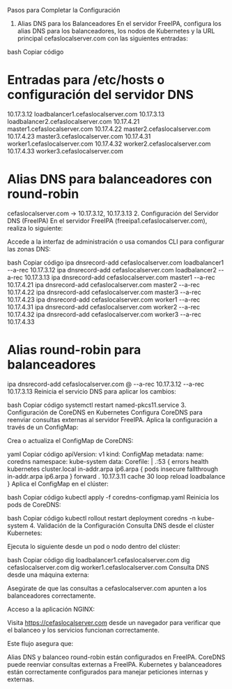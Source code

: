 Pasos para Completar la Configuración
1. Alias DNS para los Balanceadores
En el servidor FreeIPA, configura los alias DNS para los balanceadores, los nodos de Kubernetes y la URL principal cefaslocalserver.com con las siguientes entradas:

bash
Copiar código
# Entradas para /etc/hosts o configuración del servidor DNS
10.17.3.12 loadbalancer1.cefaslocalserver.com
10.17.3.13 loadbalancer2.cefaslocalserver.com
10.17.4.21 master1.cefaslocalserver.com
10.17.4.22 master2.cefaslocalserver.com
10.17.4.23 master3.cefaslocalserver.com
10.17.4.31 worker1.cefaslocalserver.com
10.17.4.32 worker2.cefaslocalserver.com
10.17.4.33 worker3.cefaslocalserver.com

# Alias DNS para balanceadores con round-robin
cefaslocalserver.com -> 10.17.3.12, 10.17.3.13
2. Configuración del Servidor DNS (FreeIPA)
En el servidor FreeIPA (freeipa1.cefaslocalserver.com), realiza lo siguiente:

Accede a la interfaz de administración o usa comandos CLI para configurar las zonas DNS:

bash
Copiar código
ipa dnsrecord-add cefaslocalserver.com loadbalancer1 --a-rec 10.17.3.12
ipa dnsrecord-add cefaslocalserver.com loadbalancer2 --a-rec 10.17.3.13
ipa dnsrecord-add cefaslocalserver.com master1 --a-rec 10.17.4.21
ipa dnsrecord-add cefaslocalserver.com master2 --a-rec 10.17.4.22
ipa dnsrecord-add cefaslocalserver.com master3 --a-rec 10.17.4.23
ipa dnsrecord-add cefaslocalserver.com worker1 --a-rec 10.17.4.31
ipa dnsrecord-add cefaslocalserver.com worker2 --a-rec 10.17.4.32
ipa dnsrecord-add cefaslocalserver.com worker3 --a-rec 10.17.4.33

# Alias round-robin para balanceadores
ipa dnsrecord-add cefaslocalserver.com @ --a-rec 10.17.3.12 --a-rec 10.17.3.13
Reinicia el servicio DNS para aplicar los cambios:

bash
Copiar código
systemctl restart named-pkcs11.service
3. Configuración de CoreDNS en Kubernetes
Configura CoreDNS para reenviar consultas externas al servidor FreeIPA. Aplica la configuración a través de un ConfigMap:

Crea o actualiza el ConfigMap de CoreDNS:

yaml
Copiar código
apiVersion: v1
kind: ConfigMap
metadata:
  name: coredns
  namespace: kube-system
data:
  Corefile: |
    .:53 {
        errors
        health
        kubernetes cluster.local in-addr.arpa ip6.arpa {
           pods insecure
           fallthrough in-addr.arpa ip6.arpa
        }
        forward . 10.17.3.11
        cache 30
        loop
        reload
        loadbalance
    }
Aplica el ConfigMap en el clúster:

bash
Copiar código
kubectl apply -f coredns-configmap.yaml
Reinicia los pods de CoreDNS:

bash
Copiar código
kubectl rollout restart deployment coredns -n kube-system
4. Validación de la Configuración
Consulta DNS desde el clúster Kubernetes:

Ejecuta lo siguiente desde un pod o nodo dentro del clúster:

bash
Copiar código
dig loadbalancer1.cefaslocalserver.com
dig cefaslocalserver.com
dig worker1.cefaslocalserver.com
Consulta DNS desde una máquina externa:

Asegúrate de que las consultas a cefaslocalserver.com apunten a los balanceadores correctamente.

Acceso a la aplicación NGINX:

Visita https://cefaslocalserver.com desde un navegador para verificar que el balanceo y los servicios funcionan correctamente.

Este flujo asegura que:

Alias DNS y balanceo round-robin están configurados en FreeIPA.
CoreDNS puede reenviar consultas externas a FreeIPA.
Kubernetes y balanceadores están correctamente configurados para manejar peticiones internas y externas.